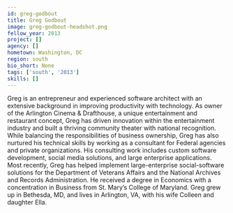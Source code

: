 ```yaml
---
id: greg-godbout
title: Greg Godbout
image: greg-godbout-headshot.png
fellow_year: 2013
project: []
agency: []
hometown: Washington, DC
region: south
bio_short: None
tags: ['south', '2013']
skills: []
---
```


Greg is an entrepreneur and experienced software architect with an extensive background in improving productivity with technology.  As owner of the Arlington Cinema & Drafthouse, a unique entertainment and restaurant concept, Greg has driven innovation within the entertainment industry and built a thriving community theater with national recognition.  While balancing the responsibilities of business ownership, Greg has also nurtured his technical skills by working as a consultant for Federal agencies and private organizations.  His consulting work includes custom software development, social media solutions, and large enterprise applications.  Most recently, Greg has helped implement large-enterprise social-software solutions for the Department of Veterans Affairs and the National Archives and Records Administration.  He received a degree in Economics with a concentration in Business from St. Mary’s College of Maryland.  Greg grew up in Bethesda, MD, and lives in Arlington, VA, with his wife Colleen and daughter Ella.
